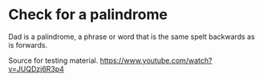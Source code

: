 # Check for a palindrome

Dad is a palindrome, a phrase or word that is the same spelt backwards as is forwards.

Source for testing material.
https://www.youtube.com/watch?v=JUQDzj6R3p4
